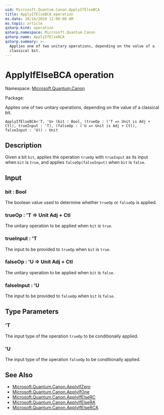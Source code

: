 ```yaml
---
uid: Microsoft.Quantum.Canon.ApplyIfElseBCA
title: ApplyIfElseBCA operation
ms.date: 10/16/2020 12:00:00 AM
ms.topic: article
qsharp.kind: operation
qsharp.namespace: Microsoft.Quantum.Canon
qsharp.name: ApplyIfElseBCA
qsharp.summary: >-
  Applies one of two unitary operations, depending on the value of a
  classical bit.
---
```


# ApplyIfElseBCA operation

Namespace: [Microsoft.Quantum.Canon](xref:Microsoft.Quantum.Canon)

Package: [](https://nuget.org/packages/)


Applies one of two unitary operations, depending on the value of aclassical bit.

```Q#
ApplyIfElseBCA<'T, 'U> (bit : Bool, (trueOp : ('T => Unit is Adj + Ctl), trueInput : 'T), (falseOp : ('U => Unit is Adj + Ctl), falseInput : 'U)) : Unit
```


## Description

Given a bit `bit`, applies the operation `trueOp` with `trueInput` asits input when `bit` is `true`, and applies `falseOp(falseInput)`when `bit` is `false`.

## Input

### bit : Bool

The boolean value used to determine whether `trueOp` or `falseOp` isapplied.


### trueOp : 'T => Unit Adj + Ctl

The unitary operation to be applied when `bit` is `true`.


### trueInput : 'T

The input to be provided to `trueOp` when `bit` is `true`.


### falseOp : 'U => Unit Adj + Ctl

The unitary operation to be applied when `bit` is `false`.


### falseInput : 'U

The input to be provided to `falseOp` when `bit` is `false`.



## Type Parameters

### 'T

The input type of the operation `trueOp` to be conditionally applied.


### 'U

The input type of the operation `falseOp` to be conditionally applied.



## See Also

- [Microsoft.Quantum.Canon.ApplyIfZero](xref:Microsoft.Quantum.Canon.ApplyIfZero)
- [Microsoft.Quantum.Canon.ApplyIfOne](xref:Microsoft.Quantum.Canon.ApplyIfOne)
- [Microsoft.Quantum.Canon.ApplyIfElseRC](xref:Microsoft.Quantum.Canon.ApplyIfElseRC)
- [Microsoft.Quantum.Canon.ApplyIfElseRA](xref:Microsoft.Quantum.Canon.ApplyIfElseRA)
- [Microsoft.Quantum.Canon.ApplyIfElseRCA](xref:Microsoft.Quantum.Canon.ApplyIfElseRCA)